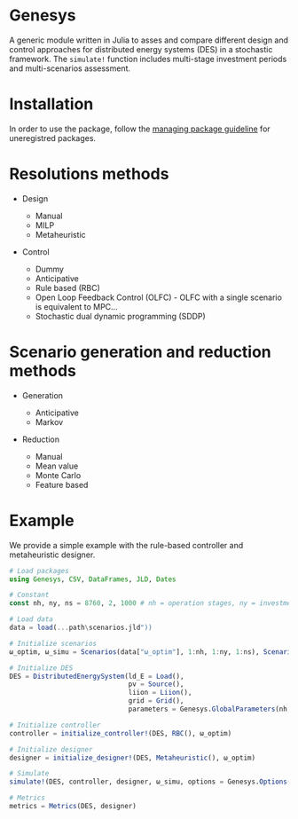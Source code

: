 # Genesys

A generic module written in Julia to asses and compare different design and control approaches for distributed energy systems (DES) in a stochastic framework. The `simulate!` function includes multi-stage investment periods and multi-scenarios assessment.  

# Installation
In order to use the package, follow the [managing package guideline](https://julialang.github.io/Pkg.jl/v1/managing-packages/) for uneregistred packages.

# Resolutions methods
- Design
  - Manual
  - MILP 
  - Metaheuristic
 
- Control
  - Dummy
  - Anticipative
  - Rule based (RBC)
  - Open Loop Feedback Control (OLFC) - OLFC with a single scenario is equivalent to MPC...
  - Stochastic dual dynamic programming (SDDP)
 
 # Scenario generation and reduction methods
- Generation  
  - Anticipative
  - Markov

- Reduction
  - Manual
  - Mean value
  - Monte Carlo  
  - Feature based
  
# Example
We provide a simple example with the rule-based controller and metaheuristic designer.

```Julia
# Load packages
using Genesys, CSV, DataFrames, JLD, Dates

# Constant
const nh, ny, ns = 8760, 2, 1000 # nh = operation stages, ny = investment stages, ns = scenarios

# Load data
data = load(...path\scenarios.jld"))

# Initialize scenarios
ω_optim, ω_simu = Scenarios(data["ω_optim"], 1:nh, 1:ny, 1:ns), Scenarios(data["ω_simu"],  1:nh, 1:ny, 1:ns)

# Initialize DES
DES = DistributedEnergySystem(ld_E = Load(),
                              pv = Source(),
                              liion = Liion(),                             
                              grid = Grid(),
                              parameters = Genesys.GlobalParameters(nh, ny, ns, renewable_share = 0.8))

# Initialize controller
controller = initialize_controller!(DES, RBC(), ω_optim)

# Initialize designer
designer = initialize_designer!(DES, Metaheuristic(), ω_optim)

# Simulate
simulate!(DES, controller, designer, ω_simu, options = Genesys.Options(mode="multithreads"))

# Metrics
metrics = Metrics(DES, designer)


```
